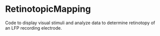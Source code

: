 # RetinotopicMapping
Code to display visual stimuli and analyze data to determine retinotopy of an LFP recording electrode.
